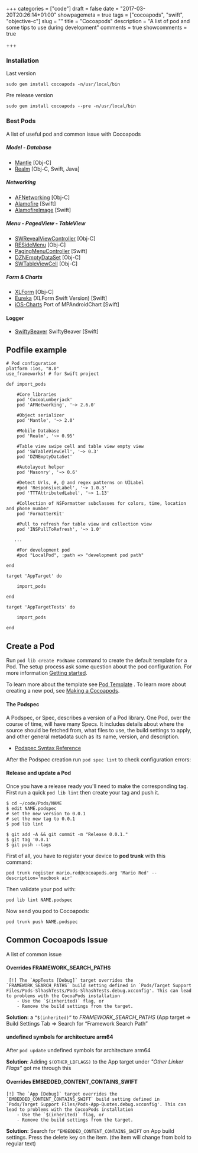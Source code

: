 +++
categories = ["code"]
draft = false
date = "2017-03-20T20:26:14+01:00"
showpagemeta = true
tags = ["cocoapods", "swift", "objective-c"]
slug = ""
title = "Cocoapods"
description = "A list of pod and some tips to use during development"
comments = true
showcomments = true

+++

### Installation

Last version
```
sudo gem install cocoapods -n/usr/local/bin
```

Pre release version
```
sudo gem install cocoapods --pre -n/usr/local/bin
```

### Best Pods

A list of useful pod and common issue with Cocoapods

##### Model - Database

* [Mantle](https://github.com/Mantle/Mantle) [Obj-C]
* [Realm](https://github.com/realm/realm-cocoa) [Obj-C, Swift, Java]
 
##### Networking
* [AFNetworking](https://github.com/realm/realm-cocoa) [Obj-C]
* [Alamofire](https://github.com/Alamofire/Alamofire) [Swift]
* [AlamofireImage](https://github.com/Alamofire/AlamofireImage) [Swift]

##### Menu - PagedView - TableView 
* [SWRevealViewController](https://github.com/John-Lluch/SWRevealViewController) [Obj-C]
* [RESideMenu](https://github.com/romaonthego/RESideMenu) [Obj-C]
* [PagingMenuController](https://github.com/kitasuke/PagingMenuController) [Swift]
* [DZNEmptyDataSet](https://github.com/dzenbot/DZNEmptyDataSet) [Obj-C]
* [SWTableViewCell](https://github.com/CEWendel/SWTableViewCell) [Obj-C]

##### Form & Charts 
* [XLForm](https://github.com/xmartlabs/XLForm) [Obj-C]
* [Eureka](https://github.com/xmartlabs/Eureka) (XLForm Swift Version) [Swift]
* [iOS-Charts](https://github.com/danielgindi/ios-charts) Port of MPAndroidChart [Swift]

#### Logger
* [SwiftyBeaver](https://github.com/SwiftyBeaver/SwiftyBeaver) SwiftyBeaver [Swift]


## Podfile example

```
# Pod configuration
platform :ios, "8.0"
use_frameworks! # for Swift project

def import_pods
    
    #Core libraries
    pod 'CocoaLumberjack'
    pod 'AFNetworking', '~> 2.6.0'
    
    #Object serializer
    pod 'Mantle', '~> 2.0'
    
    #Mobile Database
    pod 'Realm', '~> 0.95'
    
    #Table view swipe cell and table view empty view
    pod 'SWTableViewCell', '~> 0.3'
    pod 'DZNEmptyDataSet'
    
    #Autolayout helper
    pod 'Masonry', '~> 0.6'
    
    #Detect Urls, #, @ and regex patterns on UILabel
    #pod 'ResponsiveLabel', '~> 1.0.3'
    pod 'TTTAttributedLabel', '~> 1.13'
    
    #Collection of NSFormatter subclasses for colors, time, location and phone number
    pod 'FormatterKit'
    
    #Pull to refresh for table view and collection view
    pod 'INSPullToRefresh', '~> 1.0'

   ...
    
    #For development pod
    #pod "LocalPod", :path => "development pod path"
    
end

target 'AppTarget' do
    
    import_pods
    
end

target 'AppTargetTests' do
    
    import_pods
    
end
```

## Create a Pod
Run  ```pod lib create PodName``` command to create the default template for a Pod. The setup process ask some question about the pod configuration. For more information  [Getting started](https://guides.cocoapods.org/making/using-pod-lib-create).

To learn more about the template see [Pod Template](https://github.com/CocoaPods/pod-template.git) .
To learn more about creating a new pod, see [Making a Cocoapods](http://guides.cocoapods.org/making/making-a-cocoapod).

#### The Podspec
A Podspec, or Spec, describes a version of a Pod library. One Pod, over the course of time, will have many Specs. It includes details about where the source should be fetched from, what files to use, the build settings to apply, and other general metadata such as its name, version, and description.

* [Podspec Syntax Reference](https://guides.cocoapods.org/syntax/podspec.html)

After the Podspec creation run ```pod spec lint``` to check configuration errors:


#### Release and update a Pod

Once you have a release ready you'll need to make the corresponding tag. First run a quick ```pod lib lint``` then create your tag and push it.

```
$ cd ~/code/Pods/NAME
$ edit NAME.podspec
# set the new version to 0.0.1
# set the new tag to 0.0.1
$ pod lib lint

$ git add -A && git commit -m "Release 0.0.1."
$ git tag '0.0.1'
$ git push --tags
``` 


First of all, you have to register your device to **pod trunk** with this command:

 ```
pod trunk register mario.red@cocoapods.org 'Mario Red' --description='macbook air'
  ```
  
 Then validate your pod with:
 
  ```
 pod lib lint NAME.podspec
  ```
 Now send you pod to Cocoapods:
 
 ```
 pod trunk push NAME.podspec
 ```
 
 
## Common Cocoapods Issue
A list of common issue 

#### Overrides FRAMEWORK_SEARCH_PATHS
```
 [!] The `AppTests [Debug]` target overrides the `FRAMEWORK_SEARCH_PATHS` build setting defined in `Pods/Target Support Files/Pods-SlhashTests/Pods-SlhashTests.debug.xcconfig'. This can lead to problems with the CocoaPods installation
    - Use the `$(inherited)` flag, or
    - Remove the build settings from the target.
```

**Solution:** a `“$(inherited)”` to _FRAMEWORK_SEARCH_PATHS_ (App target => Build Settings Tab => Search for “Framework Search Path”

#### undefined symbols for architecture arm64

After `pod update` undefined symbols for architecture arm64

**Solution**: Adding `$(OTHER_LDFLAGS)` to the App target under  _"Other Linker Flags"_ got me through this

#### Overrides EMBEDDED_CONTENT_CONTAINS_SWIFT
```
[!] The `App [Debug]` target overrides the `EMBEDDED_CONTENT_CONTAINS_SWIFT` build setting defined in `Pods/Target Support Files/Pods-App-Quotes.debug.xcconfig'. This can lead to problems with the CocoaPods installation
    - Use the `$(inherited)` flag, or
    - Remove the build settings from the target.
```

**Solution:** Search for `“EMBEDDED_CONTENT_CONTAINS_SWIFT` on App build settings. Press the delete key on the item. (the item will change from bold to regular text)

